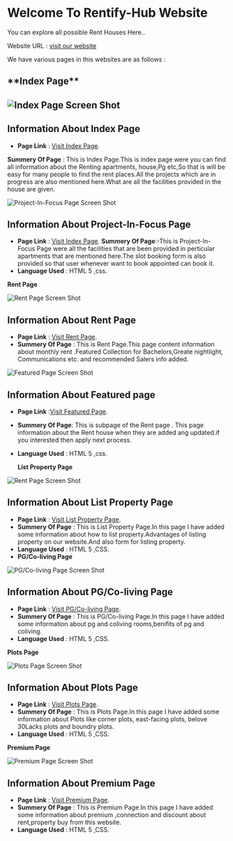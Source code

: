<h1>Welcome To Rentify-Hub Website</h1>
You can explore all possible Rent Houses Here..

Website URL : [visit our website](https://icp-9-0-github-group8-project2.vercel.app/)

We have various pages in this websites are as follows :

  <h2>**Index Page**<h2>

![Index Page Screen Shot](/image/index-page-1.png)

## Information About Index Page

- **Page Link** : [Visit Index Page](https://icp-9-0-github-group8-project2.vercel.app/index.html).

**Summery Of Page** : This is Index Page.This is index page were you can find all information about the Renting apartments, house,Pg etc,So that is will be easy for many people to find the rent places.All the projects which are in progress are also mentioned here.What are all the facilities provided in the house are given.

![Project-In-Focus Page Screen Shot](/image/Project-In-Focus-ss.png)

## Information About Project-In-Focus Page

- **Page Link** : [Visit Index Page](https://icp-9-0-github-group8-project2.vercel.app/Html-pages/Project-In_Focus.html).
  **Summery Of Page**:-This is Project-In-Focus Page were all the facilities that are been provided in perticular apartments that are mentioned here.The slot booking form is also provided so that user whenever want to book appointed can book it.
- **Language Used** : HTML 5 ,css.


**Rent Page**

![Rent Page Screen Shot](./image/rentpage-img.png)

## Information About Rent Page

- **Page Link** : [Visit Rent Page](https://icp-9-0-github-group8-project2.vercel.app/Html-pages/rent.html).
- **Summery Of Page** : This is Rent Page.This page content information about monthly rent .Featured Collection for Bachelors,Greate nightlight, Communications etc. and recommended Salers info added.

![Featured Page Screen Shot](./image/featuredpage-img.png)

## Information About Featured page

- **Page Link** :[Visit Featured Page](https://icp-9-0-github-group8-project2.vercel.app/Html-pages/featured.html).
- **Summery Of Page**: This is subpage of the Rent page . This page information about the Rent house when they are added ang updated.if you interested then apply next process.
- **Language Used** : HTML 5 ,css.

  **List Property Page**

![Rent Page Screen Shot](./image/list-property.png)

## Information About List Property Page

- **Page Link** : [Visit List Property Page](https://icp-9-0-github-group8-project2.vercel.app/Html-pages/list-property.html).
- **Summery Of Page** : This is List Property Page.In this page I have added some information about how to list property.Advantages of listing property on our website.And also form for listing property.
- **Language Used** : HTML 5 ,CSS.
- **PG/Co-living Page**

![PG/Co-living Page Screen Shot](./image/pg-coliving-ss.png)

## Information About PG/Co-living Page

- **Page Link** : [Visit PG/Co-living Page](https://icp-9-0-github-group8-project2.vercel.app/Html-pages/pg-co-living.html).
- **Summery Of Page** : This is PG/Co-living Page.In this page I have added some information about pg and coliving rooms,benifits of pg and coliving.
- **Language Used** : HTML 5 ,CSS.

**Plots Page**

![Plots Page Screen Shot](./image/plots-scr.png)

## Information About Plots Page

- **Page Link** : [Visit Plots Page](https://icp-9-0-github-group8-project2.vercel.app/Html-pages/plots.html).
- **Summery Of Page** : This is Plots Page.In this page I have added some information about Plots like corner plots, east-facing plots, belove 30Lacks plots and boundry plots.
- **Language Used** : HTML 5 ,CSS.

**Premium Page**

![Premium Page Screen Shot](./image/plots-scr.png)

## Information About Premium Page

- **Page Link** : [Visit Premium Page](https://icp-9-0-github-group8-project2.vercel.app/Html-pages/premium.html).
- **Summery Of Page** : This is Premium Page.In this page I have added some information about premium ,connection and discount about rent,property buy from this website.
- **Language Used** : HTML 5 ,CSS.
